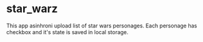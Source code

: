 # star_warz

This app asinhroni upload list of star wars personages.
Each personage has checkbox and it's state is saved in local storage.
